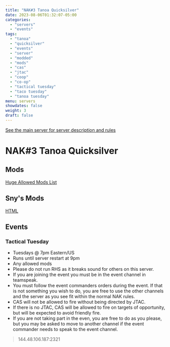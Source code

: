 ```yaml
---
title: "NAK#3 Tanoa Quicksilver"
date: 2023-08-06T01:32:07-05:00
categories:
  - "servers"
  - "events"
tags:
  - "tanoa"
  - "quicksilver"
  - "events"
  - "server"
  - "modded"
  - "mods"
  - "cas"
  - "jtac"
  - "coop"
  - "co-op"
  - "tactical tuesday"
  - "taco tuesday"
  - "tanoa tuesday"
menu: servers
showdates: false
weight: 3
draft: false
---
```

[See the main server for server description and rules](https://www.naksquad.net/servers/ourservers/)
<!-- more -->
# NAK#3 Tanoa Quicksilver
## Mods

[Huge Allowed Mods List](https://www.naksquad.net/mods/approved-mods/)
## Sny's Mods
[HTML](/PRESETS/Nak_Tanoa_Sny.html)

## Events

### Tactical Tuesday
- Tuesdays @ 7pm Eastern/US
- Runs until server restart at 9pm
- Any allowed mods
- Please do not run RHS as it breaks sound for others on this server.
- If you are joining the event you must be in the event channel in teamspeak.
- You must follow the event commanders orders during the event. If that is not something you wish to do, you are free to use the other channels and the server as you see fit within the normal NAK rules.
- CAS will not be allowed to fire without being directed by JTAC.
- If there is no JTAC, CAS will be allowed to fire on targets of opportunity, but will be expected to avoid friendly fire.
- If you are not taking part in the even, you are free to do as you please, but you may be asked to move to another channel if the event commander needs to speak to the event channel.

> 144.48.106.187:2321